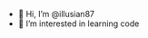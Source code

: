 - 👋 Hi, I’m @illusian87
- 👀 I’m interested in learning code



<!---
illusian87/illusian87 is a ✨ special ✨ repository because its `README.md` (this file) appears on your GitHub profile.
You can click the Preview link to take a look at your changes.
--->
